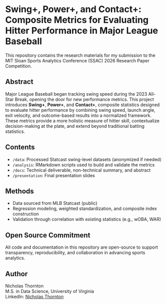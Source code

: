 # Swing+, Power+, and Contact+: Composite Metrics for Evaluating Hitter Performance in Major League Baseball

This repository contains the research materials for my submission to the MIT Sloan Sports Analytics Conference (SSAC) 2026 Research Paper Competition.  

## Abstract
Major League Baseball began tracking swing speed during the 2023 All-Star Break, opening the door for new performance metrics. This project introduces **Swing+**, **Power+**, and **Contact+**, composite statistics designed to evaluate hitter performance by combining swing speed, launch angle, exit velocity, and outcome-based results into a normalized framework. These metrics provide a more holistic measure of hitter skill, contextualize decision-making at the plate, and extend beyond traditional batting statistics.

## Contents
- `/data`: Processed Statcast swing-level datasets (anonymized if needed)
- `/analysis`: RMarkdown scripts used to build and validate the metrics
- `/docs`: Technical deliverable, non-technical summary, and abstract
- `/presentation`: Final presentation slides

## Methods
- Data sourced from MLB Statcast (public)
- Regression modeling, weighted standardization, and composite index construction
- Validation through correlation with existing statistics (e.g., wOBA, WAR)

## Open Source Commitment
All code and documentation in this repository are open-source to support transparency, reproducibility, and collaboration in advancing sports analytics.

## Author
Nicholas Thornton  
M.S. in Data Science, University of Virginia  
LinkedIn: [Nicholas Thornton]([https://www.linkedin.com/in/nicholas-thornton-analytics](https://www.linkedin.com/in/nicholas-thornton-711ba7246/))  

